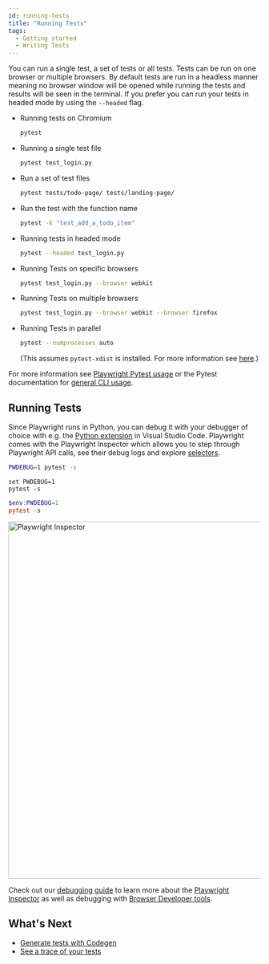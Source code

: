 ```yaml
---
id: running-tests
title: "Running Tests"
tags:
  - Getting started
  - Writing Tests
---
```


You can run a single test, a set of tests or all tests. Tests can be run on one browser or multiple browsers. By default tests are run in a headless manner meaning no browser window will be opened while running the tests and results will be seen in the terminal. If you prefer you can run your tests in headed mode by using the `--headed` flag.

- Running tests on Chromium

  ```bash
  pytest
  ```

- Running a single test file

  ```bash
  pytest test_login.py
  ```

- Run a set of test files

  ```bash
  pytest tests/todo-page/ tests/landing-page/
  ```

- Run the test with the function name

  ```bash
  pytest -k "test_add_a_todo_item"
  ```

- Running tests in headed mode

  ```bash
  pytest --headed test_login.py
  ```

- Running Tests on specific browsers

  ```bash
  pytest test_login.py --browser webkit
  ```

- Running Tests on multiple browsers

  ```bash
  pytest test_login.py --browser webkit --browser firefox
  ```

- Running Tests in parallel

  ```bash
  pytest --numprocesses auto
  ```

  (This assumes `pytest-xdist` is installed. For more information see [here](./test-runners.md#parallelism-running-multiple-tests-at-once).)

For more information see [Playwright Pytest usage](./test-runners.md) or the Pytest documentation for [general CLI usage](https://docs.pytest.org/en/stable/usage.html).

## Running Tests

Since Playwright runs in Python, you can debug it with your debugger of choice with e.g. the [Python extension](https://code.visualstudio.com/docs/python/python-tutorial) in Visual Studio Code. Playwright comes with the Playwright Inspector which allows you to step through Playwright API calls, see their debug logs and explore [selectors](./selectors.md).


```bash tab=bash-bash lang=python
PWDEBUG=1 pytest -s
```

```batch tab=bash-batch lang=python
set PWDEBUG=1
pytest -s
```

```powershell tab=bash-powershell lang=python
$env:PWDEBUG=1
pytest -s
```
<img width="712" alt="Playwright Inspector" src="https://user-images.githubusercontent.com/883973/108614092-8c478a80-73ac-11eb-9597-67dfce110e00.png"></img>

Check out our [debugging guide](./debug.md) to learn more about the [Playwright Inspector](./debug.md#playwright-inspector) as well as debugging with [Browser Developer tools](./debug.md#browser-developer-tools).


## What's Next

- [Generate tests with Codegen](./codegen.md)
- [See a trace of your tests](./trace-viewer-intro.md)